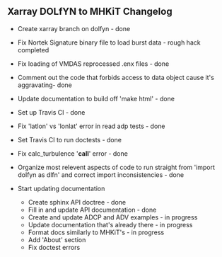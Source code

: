 Xarray DOLfYN to MHKiT Changelog
------------------------------------------
- Create xarray branch on dolfyn - done
- Fix Nortek Signature binary file to load burst data - rough hack completed
- Fix loading of VMDAS reprocessed .enx files - done
- Comment out the code that forbids access to data object cause it's aggravating- done
- Update documentation to build off 'make html' - done
- Set up Travis CI - done
- Fix 'latlon' vs 'lonlat' error in read adp tests - done
- Set Travis CI to run doctests - done
- Fix calc_turbulence '__call__' error - done
- Organize most relevent aspects of code to run straight from 'import dolfyn as dlfn' and correct import inconsistencies - done

- Start updating documentation
	- Create sphinx API doctree - done
	- Fill in and update API documentation - done
	- Create and update ADCP and ADV examples - in progress
	- Update documentation that's already there - in progress
	- Format docs similarly to MHKiT's - in progress
	- Add 'About' section
	- Fix doctest errors
	
	
